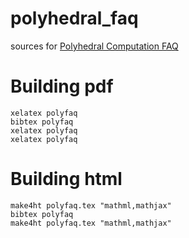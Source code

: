 # polyhedral_faq
sources for [Polyhedral Computation FAQ](https://cddlib.github.io/polyhedral_faq)

Building pdf
============

```
xelatex polyfaq
bibtex polyfaq
xelatex polyfaq
xelatex polyfaq
```

Building html
=============

```
make4ht polyfaq.tex "mathml,mathjax"
bibtex polyfaq
make4ht polyfaq.tex "mathml,mathjax"
```
